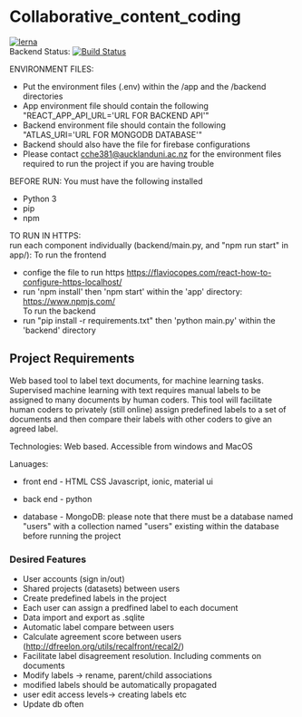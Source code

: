 # Collaborative_content_coding
[![lerna](https://img.shields.io/badge/maintained%20with-lerna-cc00ff.svg)](https://lerna.js.org/)  
Backend Status: [![Build Status](https://travis-ci.org/zyan225/Collaborative_content_coding.svg?branch=master)](https://travis-ci.org/zyan225/Collaborative_content_coding)

ENVIRONMENT FILES:
- Put the environment files (.env) within the /app and the /backend directories
- App environment file should contain the following "REACT_APP_API_URL='URL FOR BACKEND API'"
- Backend environment file should contain the following "ATLAS_URI='URL FOR MONGODB DATABASE'"
- Backend should also have the file for firebase configurations
- Please contact cche381@aucklanduni.ac.nz for the environment files required to run the project if you are having trouble

BEFORE RUN:
You must have the following installed
- Python 3
- pip
- npm

TO RUN IN HTTPS:  
run each component individually (backend/main.py, and "npm run start" in app/):
To run the frontend
- confige the file to run https https://flaviocopes.com/react-how-to-configure-https-localhost/
- run 'npm install' then 'npm start' within the 'app' directory: https://www.npmjs.com/   
To run the backend
- run "pip install -r requirements.txt" then 'python main.py' within the 'backend' directory   


## Project Requirements
Web based tool to label text documents, for machine learning tasks. Supervised machine learning with text requires manual labels to be assigned to many documents by human coders. This tool will facilitate human coders to privately (still online) assign predefined labels to a set of documents and then compare their labels with other coders to give an agreed label. 

Technologies: Web based. Accessible from windows and MacOS

Lanuages: 

- front end - HTML CSS Javascript, ionic, material ui

- back end - python

- database - MongoDB: please note that there must be a database named "users" with a collection named "users" existing within the database before running the project


### Desired Features

- User accounts (sign in/out)
- Shared projects (datasets) between users
- Create predefined labels in the project
- Each user can assign a predfined label to each document
- Data import and export as .sqlite 
- Automatic label compare between users
- Calculate agreement score between users (http://dfreelon.org/utils/recalfront/recal2/)
- Facilitate label disagreement resolution. Including comments on documents
- Modify labels -> rename, parent/child associations 
- modified labels should be automatically propagated
- user edit access levels-> creating labels etc
- Update db often
